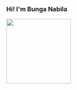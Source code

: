### Hi! I'm Bunga Nabila
<div>
  <img src="[https://github.com/bunganb/bunganb/assets/110469697/365ccb78-c731-42f9-8e0e-3bea44e32a9e](https://i.gifer.com/XOsX.gif)" width="170" height="170">
</div>
